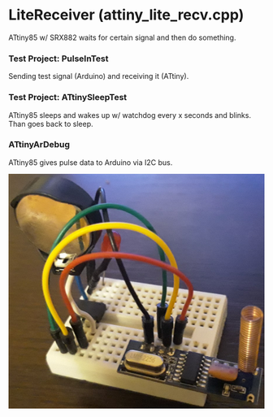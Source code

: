 # LiteReceiver (attiny_lite_recv.cpp)
ATtiny85 w/ SRX882 waits for certain signal and then do something.

### Test Project: PulseInTest
Sending test signal (Arduino) and receiving it (ATtiny).

### Test Project: ATtinySleepTest
ATtiny85 sleeps and wakes up w/ watchdog every x seconds and blinks. Than goes back to sleep.

### ATtinyArDebug
ATtiny85 gives pulse data to Arduino via I2C bus.

![Sender and Receiver test devices](https://github.com/bvujovic/WirelessProjects/blob/main/projects/LiteReceiver/.github/lite_receiver.jpg)
